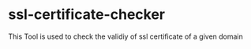 # ssl-certificate-checker

This Tool is used to check the validiy of ssl certificate of a given domain
